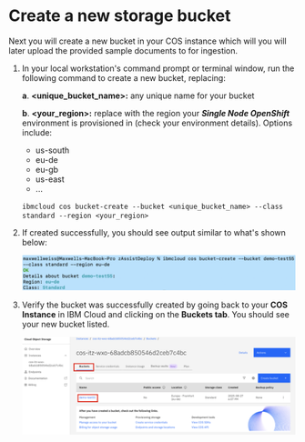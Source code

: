 # Create a new storage bucket

Next you will create a new bucket in your COS instance which will you will later upload the provided sample documents to for ingestion.

1. In your local workstation's command prompt or terminal window, run the following command to create a new bucket, replacing:

    **a**. **<unique_bucket_name>:** any unique name for your bucket

    **b**. **<your_region>:** replace with the region your ***Single Node OpenShift*** environment is provisioned in (check your environment details). Options include:

    - us-south
    - eu-de
    - eu-gb
    - us-east
    - ... 
      
    ```
    ibmcloud cos bucket-create --bucket <unique_bucket_name> --class standard --region <your_region>
    ```

2. If created successfully, you should see output similar to what's shown below:
   
    ![](_attachments/zassist10.png)

3. Verify the bucket was successfully created by going back to your **COS Instance** in IBM Cloud and clicking on the **Buckets tab**. You should see your new bucket listed.
   
    ![](_attachments/zassist11.png)